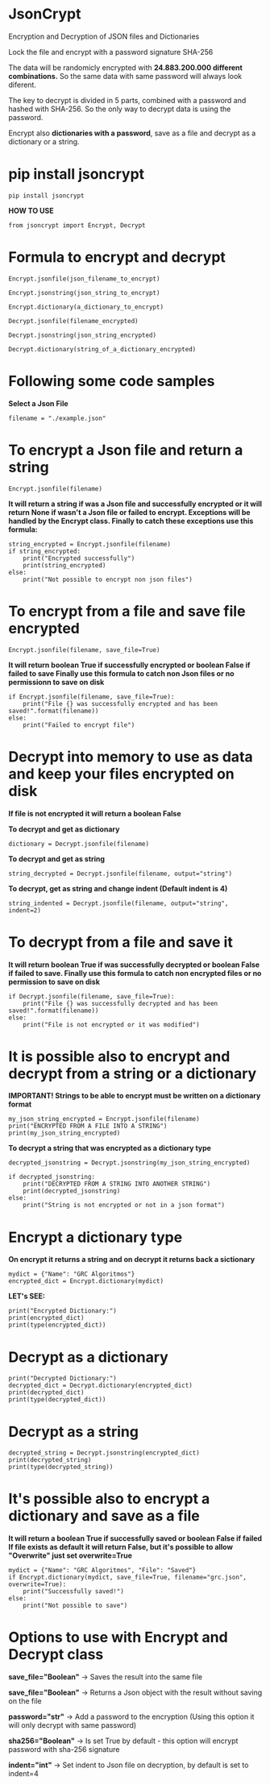 # JsonCrypt
Encryption and Decryption of JSON files and Dictionaries

Lock the file and encrypt with a password signature SHA-256

The data will be randomicly encrypted with **24.883.200.000 different combinations.**
So the same data with same password will always look diferent.

The key to decrypt is divided in 5 parts, combined with a password and hashed with SHA-256.
So the only way to decrypt data is using the password.

Encrypt also **dictionaries with a password**, save as a file and decrypt as a dictionary or a string.

# **pip install jsoncrypt**
    pip install jsoncrypt

**HOW TO USE**

    from jsoncrypt import Encrypt, Decrypt

# Formula to encrypt and decrypt
    Encrypt.jsonfile(json_filename_to_encrypt)

    Encrypt.jsonstring(json_string_to_encrypt)

    Encrypt.dictionary(a_dictionary_to_encrypt)

    Decrypt.jsonfile(filename_encrypted)

    Decrypt.jsonstring(json_string_encrypted)

    Decrypt.dictionary(string_of_a_dictionary_encrypted)

# Following some code samples

**Select a Json File**
    
    filename = "./example.json"

# To encrypt a Json file and return a string 
    Encrypt.jsonfile(filename)

**It will return a string if was a Json file and successfully encrypted or it will return None if wasn't a Json file or failed to encrypt. Exceptions will be handled by the Encrypt class.
Finally to catch these exceptions use this formula:**

    string_encrypted = Encrypt.jsonfile(filename)
    if string_encrypted:
        print("Encrypted successfully")
        print(string_encrypted)
    else:
        print("Not possible to encrypt non json files")
    

# To encrypt from a file and save file encrypted

    Encrypt.jsonfile(filename, save_file=True)

**It will return boolean True if successfully encrypted or boolean False if failed to save
Finally use this formula to catch non Json files or no permissionn to save on disk**

    if Encrypt.jsonfile(filename, save_file=True):
        print("File {} was successfully encrypted and has been saved!".format(filename))
    else:
        print("Failed to encrypt file")

# **Decrypt into memory to use as data and keep your files encrypted on disk**
**If file is not encrypted it will return a boolean False**

**To decrypt and get as dictionary**

    dictionary = Decrypt.jsonfile(filename)

**To decrypt and get as string**

    string_decrypted = Decrypt.jsonfile(filename, output="string")

**To decrypt, get as string and change indent (Default indent is 4)**

    string_indented = Decrypt.jsonfile(filename, output="string", indent=2)

# To decrypt from a file and save it
**It will return boolean True if was successfully decrypted or boolean False if failed to save.
Finally use this formula to catch non encrypted files or no permission to save on disk**

    if Decrypt.jsonfile(filename, save_file=True):
        print("File {} was successfully decrypted and has been saved!".format(filename))
    else:
        print("File is not encrypted or it was modified")

# It is possible also to encrypt and decrypt from a string or a dictionary
**IMPORTANT! Strings to be able to encrypt must be written on a dictionary format**

    my_json_string_encrypted = Encrypt.jsonfile(filename)
    print("ENCRYPTED FROM A FILE INTO A STRING")
    print(my_json_string_encrypted)

**To decrypt a string that was encrypted as a dictionary type**

    decrypted_jsonstring = Decrypt.jsonstring(my_json_string_encrypted)

    if decrypted_jsonstring:
        print("DECRYPTED FROM A STRING INTO ANOTHER STRING")
        print(decrypted_jsonstring)
    else:
        print("String is not encrypted or not in a json format")

# Encrypt a dictionary type
**On encrypt it returns a string and on decrypt it returns back a sictionary**

    mydict = {"Name": "GRC Algoritmos"}
    encrypted_dict = Encrypt.dictionary(mydict)

**LET's SEE:**

    print("Encrypted Dictionary:")
    print(encrypted_dict)
    print(type(encrypted_dict))

# Decrypt as a dictionary

    print("Decrypted Dictionary:")
    decrypted_dict = Decrypt.dictionary(encrypted_dict)
    print(decrypted_dict)
    print(type(decrypted_dict))

# Decrypt as a string

    decrypted_string = Decrypt.jsonstring(encrypted_dict)
    print(decrypted_string)
    print(type(decrypted_string))

# It's possible also to encrypt a dictionary and save as a file
**It will return a boolean True if successfully saved or boolean False if failed
If file exists as default it will return False, but it's possible to allow "Overwrite" just set overwrite=True**

    mydict = {"Name": "GRC Algoritmos", "File": "Saved"}
    if Encrypt.dictionary(mydict, save_file=True, filename="grc.json", overwrite=True):
        print("Successfully saved!")
    else:
        print("Not possible to save")

# Options to use with Encrypt and Decrypt class

**save_file="Boolean"**  -> Saves the result into the same file

**save_file="Boolean"**  -> Returns a Json object with the result without saving on the file

**password="str"**       -> Add a password to the encryption (Using this option it will only decrypt with same password)

**sha256="Boolean"**     -> Is set True by default - this option will encrypt password with sha-256 signature

**indent="int"**         -> Set indent to Json file on decryption, by default is set to indent=4
